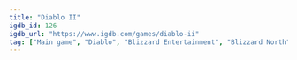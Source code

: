 ```yaml
---
title: "Diablo II"
igdb_id: 126
igdb_url: "https://www.igdb.com/games/diablo-ii"
tag: ["Main game", "Diablo", "Blizzard Entertainment", "Blizzard North", "Role-playing (RPG)", "Hack and slash/Beat 'em up", "Single player", "Multiplayer", "Co-operative", "Bird view / Isometric", "Action", "Fantasy"]
---
```


